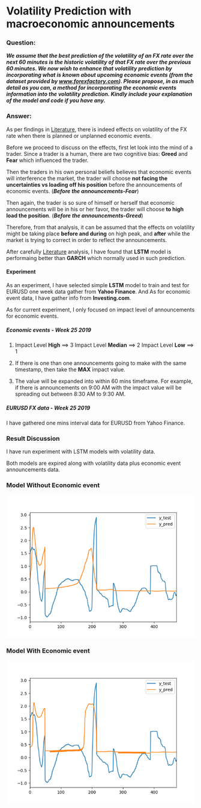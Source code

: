 # Volatility Prediction with macroeconomic announcements

### Question:

***We assume that the best prediction of the volatility of an FX rate over the next 60 minutes is  the historic volatility of that FX rate over the previous 60 minutes.
We now wish to enhance that volatility prediction by incorporating what is known about upcoming economic events (from the dataset provided by www.forexfactory.com).
Please propose, in as much detail as you can, a method for incorporating the economic events information into the volatility prediction.
Kindly include your explanation of the model and code if you have any.***

### Answer:

As per findings in [Literature](papers/README.md), there is indeed effects on volatility of the FX rate when there is planned or unplanned economic events.

Before we proceed to discuss on the effects, first let look into the mind of a trader. Since a trader is a human, there are two cognitive bias: **Greed** and **Fear** which influenced the trader.

Then the traders in his own personal beliefs believes that economic events will interference the  market, the trader will choose **not facing the uncertainties vs loading off his position** before the announcements of economic events. (***Before the announcements-Fear***)

Then again, the trader is so sure of himself or herself that economic announcements will be in his or her favor, the trader  will choose **to high load the position**. (***Before the announcements-Greed***)

Therefore, from that analysis, it can be assumed that the effects on volatility might be taking place **before and during** on high peak, and  **after** while the market is trying to correct in order to reflect the announcements.

After carefully [Literature](papers/README.md) analysis, I have found that **LSTM** model is performaing better than **GARCH** which normally used in such prediction.


#### Experiment

As an experiment, I have selected simple **LSTM** model to train and test for  EURUSD one week data gather from **Yahoo Finance**.
And As for economic event data, I have gather info from **Investing.com**.

As for current experiment, I only focused on impact level of announcements for economic events.

##### Economic events - Week 25 2019

1. Impact Level **High** ==> 3
   Impact Level **Median** ==> 2
   Impact Level **Low** ==> 1

2. If there is one than one announcements going to make  with the same timestamp, then take the **MAX** impact value.

3. The value will be expanded into within 60 mins timeframe.
  For example, if there is announcements on 9:00 AM with the impact value will be spreading out between 8:30 AM to 9:30 AM.

##### EURUSD FX data - Week 25 2019

I have gathered one mins interval data for EURUSD from Yahoo Finance.

### Result Discussion

I have run experiment with  LSTM models with volatility data.

Both models are expired along with volatility data plus economic event announcements data.


### Model Without Economic event

![ Model Without Economic event](model/without_ecoevent/model_2_without.png)


### Model With Economic event

![ Model With Economic event](model/with_ecoevent/model_2_with.png)
